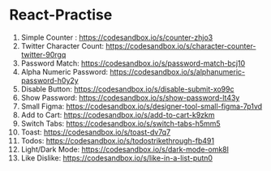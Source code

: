 # React-Practise

1. Simple Counter : https://codesandbox.io/s/counter-zhjo3
2. Twitter Character Count: https://codesandbox.io/s/character-counter-twitter-90rgq
3. Password Match: https://codesandbox.io/s/password-match-bcj10
4. Alpha Numeric Password: https://codesandbox.io/s/alphanumeric-password-h0y2y
5. Disable Button: https://codesandbox.io/s/disable-submit-xo99c
6. Show Password: https://codesandbox.io/s/show-password-lt43y
7. Small Figma: https://codesandbox.io/s/designer-tool-small-figma-7p1vd
8. Add to Cart: https://codesandbox.io/s/add-to-cart-k9zkm
9. Switch Tabs: https://codesandbox.io/s/switch-tabs-h5mm5
10. Toast: https://codesandbox.io/s/toast-dv7q7
11. Todos: https://codesandbox.io/s/todostrikethrough-fb491
12. Light/Dark Mode: https://codesandbox.io/s/dark-mode-omk8l
13. Like Dislike: https://codesandbox.io/s/like-in-a-list-putn0
